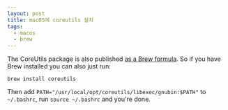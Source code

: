 ```yaml
---
layout: post
title: macOS에 coreutils 설치
tags:
  - macos
  - brew
---
```


The CoreUtils package is also published [as a Brew formula](https://formulae.brew.sh/formula/coreutils). So if you have Brew installed you can also just run:

```
brew install coreutils
```

Then add `PATH="/usr/local/opt/coreutils/libexec/gnubin:$PATH"` to `~/.bashrc`, run `source ~/.bashrc` and you're done.